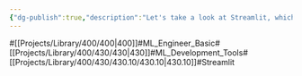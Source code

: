 ```yaml
---
{"dg-publish":true,"description":"Let's take a look at Streamlit, which is a popular ML framework that allows you to easily configure front-end and back-end, but is not customizable","permalink":"/projects/library/400/430/430-10/430-10/","dgPassFrontmatter":true,"noteIcon":"0","created":"2024-02-29T15:41:11.719+09:00","updated":"2024-04-10T19:29:57.648+09:00"}
---
```


#[[Projects/Library/400/400\|400]]#ML_Engineer_Basic#[[Projects/Library/400/430/430\|430]]#ML_Development_Tools#[[Projects/Library/400/430/430.10/430.10\|430.10]]#Streamlit

